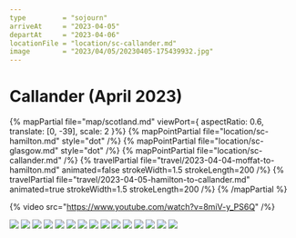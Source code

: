 ```yaml
---
type         = "sojourn"
arriveAt     = "2023-04-05"
departAt     = "2023-04-06"
locationFile = "location/sc-callander.md"
image        = "2023/04/05/20230405-175439932.jpg"
---
```


# Callander (April 2023)

{% mapPartial file="map/scotland.md" viewPort={ aspectRatio: 0.6, translate: [0, -39], scale: 2 }%}
  {% mapPointPartial file="location/sc-hamilton.md" style="dot" /%}
  {% mapPointPartial file="location/sc-glasgow.md" style="dot" /%}
  {% mapPointPartial file="location/sc-callander.md" /%}
  {% travelPartial file="travel/2023-04-04-moffat-to-hamilton.md" animated=false strokeWidth=1.5 strokeLength=200 /%}
  {% travelPartial file="travel/2023-04-05-hamilton-to-callander.md" animated=true strokeWidth=1.5 strokeLength=200 /%}
{% /mapPartial %}

{% video src="https://www.youtube.com/watch?v=8miV-y_PS6Q" /%}

![](2023/04/05/20230405-120249532.jpg)
![](2023/04/05/20230405-130503147.jpg)
![](2023/04/05/20230405-135120666.jpg)
![](2023/04/05/20230405-143057415.jpg)
![](2023/04/05/20230405-163816253.jpg)
![](2023/04/05/20230405-163941994.jpg)
![](2023/04/05/20230405-170918972.jpg)
![](2023/04/05/20230405-171733579.jpg)
![](2023/04/05/20230405-173529039.jpg)
![](2023/04/05/20230405-173534899.jpg)
![](2023/04/05/20230405-173543371.jpg)
![](2023/04/05/20230405-173840062.jpg)
![](2023/04/05/20230405-174640176.jpg)
![](2023/04/05/20230405-175439932.jpg)
![](2023/04/05/20230405-180618928.jpg)
